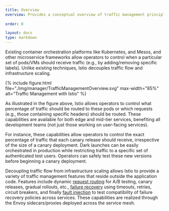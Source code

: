 ```yaml
---
title: Overview
overview: Provides a conceptual overview of traffic management principles in Istio and the kind of features enabled by these principles.
                
order: 0

layout: docs
type: markdown
---
```


Existing container orchestration platforms like Kubernetes, and Mesos, and
other microservice frameworks allow operators to control when a particular
set of pods/VMs should receive traffic (e.g., by adding/removing specific
labels). Unlike existing techniques, Istio decouples traffic flow and infrastructure
scaling. 

{% include figure.html
    file="./img/manager/TrafficManagementOverview.svg"
    max-width="85%"
    alt="Traffic Management with Istio"
%}

As illustrated in the figure above, Istio allows operators to control what
percentage of traffic should be routed to these pods or which requests
(e.g., those containing specific headers) should be routed. These
capabilities are available for both edge and mid-tier services, benefiting
all development teams (not just those working on user-facing services).

For instance, these capabilities allow operators to control the exact
percentage of traffic that each canary release should receive, irrespective
of the size of a canary deployment. Dark launches can be easily
orchestrated in production while restricting traffic to a specific set of
authenticated test users. Operators can safely test these new versions
before beginning a canary deployment.

Decoupling traffic flow from infrastructure scaling allows Istio to provide
a variety of traffic management features that reside outside the
application code. Features include dynamic
[request routing](./request-routing.html) for A/B testing, canary releases,
gradual rollouts, etc., [failure recovery](./handling-failures.html)
using timeouts, retries, circuit breakers, and finally
[fault injection](./fault-injection.html) to test compatibility of
failure recovery policies across services. These capabilities are realized
through the Envoy sidecars/proxies deployed across the service mesh.
